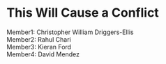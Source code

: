 
# This Will Cause a Conflict
Member1: Christopher William Driggers-Ellis  
Member2: Rahul Chari  
Member3: Kieran Ford  
Member4: David Mendez  
